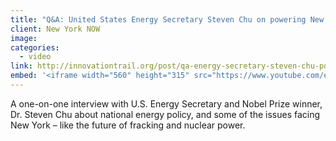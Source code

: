 ```yaml
---
title: "Q&A: United States Energy Secretary Steven Chu on powering New York and the nation"
client: New York NOW
image:
categories:
  - video
link: http://innovationtrail.org/post/qa-energy-secretary-steven-chu-powering-ny-and-nation
embed: '<iframe width="560" height="315" src="https://www.youtube.com/embed/vaYTDs2cr20" frameborder="0" allow="accelerometer; autoplay; encrypted-media; gyroscope; picture-in-picture" allowfullscreen></iframe>'
---
```


A one-on-one interview with U.S. Energy Secretary and Nobel Prize winner, Dr. Steven Chu about national energy policy, and some of the issues facing New York – like the future of fracking and nuclear power.